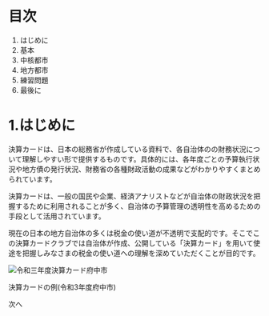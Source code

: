 # 目次

1. はじめに
2. 基本
3. 中核都市
4. 地方都市
5. 練習問題
6. 最後に
 
 
 # 1.はじめに

決算カードは、日本の総務省が作成している資料で、各自治体のの財務状況について理解しやすい形で提供するものです。具体的には、各年度ごとの予算執行状況や地方債の発行状況、財務省の各種財政活動の成果などがわかりやすくまとめられています。

決算カードは、一般の国民や企業、経済アナリストなどが自治体の財政状況を把握するために利用されることが多く、自治体の予算管理の透明性を高めるための手段として活用されています。

現在の日本の地方自治体の多くは税金の使い道が不透明で支配的です。そこでこの決算カードクラブでは自治体が作成、公開している「決算カード」を用いて使途を把握しみなさまの税金の使い道への理解を深めていただくことが目的です。


![令和三年度決算カード府中市](https://github.com/user-attachments/assets/406dccd7-60c5-46cf-a2e3-75c4f35275ce)

決算カードの例(令和3年度府中市)

次へ
